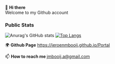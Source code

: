 👋 <b>Hi there</b> <br/>
Welcome to my Github account<br/>
 
 <h3> Public Stats </h3>
 
![Anurag's GitHub stats](https://github-readme-stats.vercel.app/api?username=JeroenMBooij&show_icons=true&theme=radical)
 [![Top Langs](https://github-readme-stats.vercel.app/api/top-langs/?username=JeroenMBooij&layout=compact&theme=radical)](https://github.com/JeroenMBooij/github-readme)

 🌍 <b>Github Page</b>
 <a href="https://jeroenmbooij.github.io/Portal">https://jeroenmbooij.github.io/Portal</a><br/>
 
 📫 <b>How to reach me </b>
jmbooij.a@gmail.com

<!---
JeroenMBooij/JeroenMBooij is a ✨ special ✨ repository because its `README.md` (this file) appears on your GitHub profile.
You can click the Preview link to take a look at your changes.
https://github.com/muesli/readme-scribe
--->
